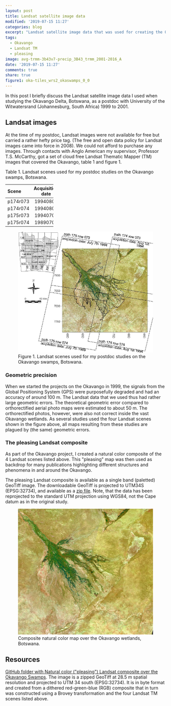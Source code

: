 ```yaml
---
layout: post
title: Landsat satellite image data
modified: '2019-07-15 11:27'
categories: blog
excerpt: "Landsat satellite image data that was used for creating the Okavango maps during my postdoc period at University of the Witwatersrand in South Africa."
tags:
  - Okavango
  - Landsat TM
  - pleasing
image: avg-trmm-3b43v7-precip_3B43_trmm_2001-2016_A
date: '2019-07-15 11:27'
comments: true
share: true
figure1: oka-tiles_wrs2_okaswamps_0_0
---
```

<style>
table {
    width:30%;
}
</style>

In this post I briefly discuss the Landsat satellite image data I used when studying the Okavango Delta, Botswana, as a postdoc with University of the Witwatersrand (Johannesburg, South Africa) 1999 to 2001.

## Landsat images

At the time of my postdoc, Landsat images were not available for free but carried a rather hefty price tag. (The free and open data policy for Landsat images came into force in 2008). We could not afford to purchase any images. Through contacts with Anglo American my supervisor, Professor T.S. McCarthy, got a set of cloud free Landsat Thematic Mapper (TM) images that covered the Okavango, table 1 and figure 1.

<figcaption> Table 1. Landsat scenes used for my postdoc studies on the Okavango swamps, Botswana. </figcaption>

| Scene    | Acquisition date |
|:---------|:----------------:|
| p174r073 |     19940801     |
| p174r074 |     19940801     |
| p175r073 |     19940701     |
| p175r074 |     19890707     |

<figure>
<img src="../../images/oka-tiles_wrs2_okaswamps_0_0.jpg">
<figcaption> Figure 1. Landsat scenes used for my postdoc studies on the Okavango swamps, Botswana. </figcaption>
</figure>

### Geometric precision

When we started the projects on the Okavango in 1999, the signals from the Global Positioning System (GPS) were purposefully degraded and had an accuracy of around 100 m. The Landsat data that we used thus had rather large geometric errors. The theoretical geometric error compared to orthorectified aerial photo maps were estimated to about 50 m. The orthorectified photos, however, were also not correct inside the vast Okavango wetlands. As several studies used the four Landsat scenes shown in the figure above, all maps resulting from these studies are plagued by (the same) geometric errors.

### The pleasing Landsat composite

As part of the Okavango project, I created a natural color composite of the 4 Landsat scenes listed above. This "pleasing" map was then used as backdrop for many publications highlighting different structures and phenomena in and around the Okavango.

The pleasing Landsat composite is available as a single band (paletted) GeoTiff image. The downloadable GeoTiff is projected to UTM34S (EPSG:32734), and available as a [zip file](../../docs/pleasing/natcol_lt05_okaswamps_199407_byte.tif.zip). Note, that the data has been reprojected to the standard UTM projection using WGS84, not the Cape datum as in the original study.

<figure>
<img src="../../images/natcol_lt05_okaswamps_199407_ql.jpg">
<figcaption> Composite natural color map over the Okavango wetlands, Botswana. </figcaption>
</figure>

## Resources

[GitHub folder with Natural color ("pleasing") Landsat composite over the Okavango Swamps](https://github.com/karttur/okavango/tree/gh-pages/docs/pleasing). The image is a zipped GeoTiff at 28.5 m spatial resolution and projected to UTM 34 south (EPSG:32734). It is in byte format and created from a dithered red-green-blue (RGB) composite that in turn was constructed using a Brovey transformation and the four Landsat TM scenes listed above.
